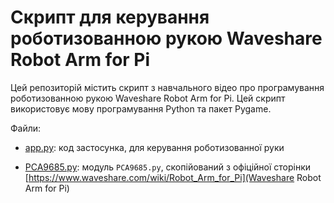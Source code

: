 # Скрипт для керування роботизованною рукою Waveshare Robot Arm for Pi

Цей репозиторій містить скрипт з навчального відео про програмування роботизованною рукою Waveshare Robot Arm for Pi. Цей скрипт використовує мову програмування Python та пакет Pygame.

Файли: 

- [app.py](https://github.com/trye-io/robotarm/blob/main/app.py): код застосунка, для керування роботизованної руки

- [PCA9685.py](https://github.com/trye-io/robotarm/blob/main/PCA9685.py): модуль `PCA9685.py`, скопійований з офіційної сторінки [https://www.waveshare.com/wiki/Robot_Arm_for_Pi](Waveshare Robot Arm for Pi)
